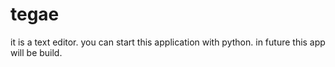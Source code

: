 # tegae

it is a text editor.
you can start this application with python.
in future this app will be build.